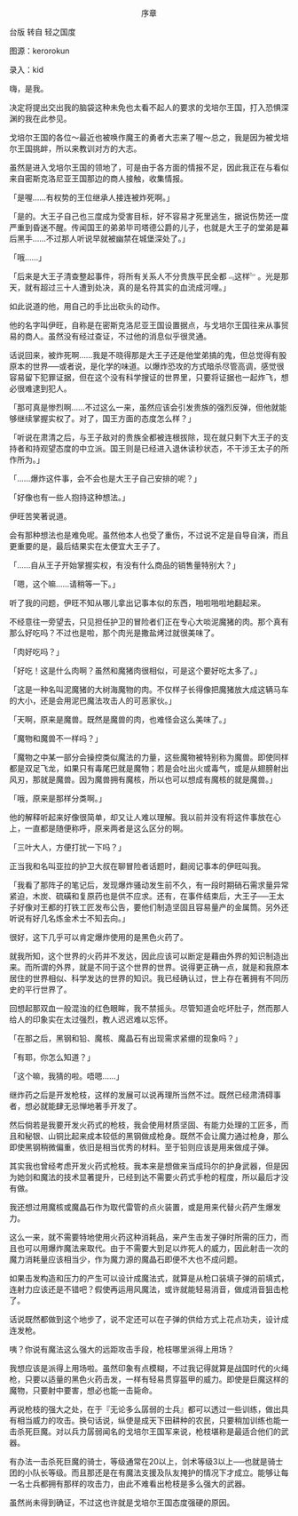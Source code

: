 <p align="center">序章</p>

台版 转自 轻之国度

图源：kerorokun

录入：kid

嗨，是我。

决定将提出交出我的脑袋这种未免也太看不起人的要求的戈培尔王国，打入恐惧深渊的我在此参见。

戈培尔王国的各位～最近也被唤作魔王的勇者大志来了喔～总之，我是因为被戈培尔王国挑衅，所以来教训对方的大志。

虽然是进入戈培尔王国的领地了，可是由于各方面的情报不足，因此我正在与看似来自密斯克洛尼亚王国那边的商人接触，收集情报。

「是喔……有权势的王位继承人接连被炸死啊。」

「是的。大王子自己也三度成为受害目标，好不容易才死里逃生，据说伤势还一度严重到昏迷不醒。传闻国王的弟弟毕司塔德公爵的儿子，也就是大王子的堂弟是幕后黑手……不过那人听说早就被幽禁在城堡深处了。」

「哦……」

「后来是大王子清查整起事件，将所有关系人不分贵族平民全都﹃这样﹄。光是那天，就有超过三十人遭到处决，真的是名符其实的血流成河哩。」

如此说道的他，用自己的手比出砍头的动作。

他的名字叫伊旺，自称是在密斯克洛尼亚王国设置据点，与戈培尔王国往来从事贸易的商人。虽然没有经过查证，不过他的消息似乎很灵通。

话说回来，被炸死啊……我是不晓得那是大王子还是他堂弟搞的鬼，但总觉得有股原本的世界──或者说，是化学的味道。以爆炸恐攻的方式暗杀尽管高调，感觉很容易留下犯罪证据，但在这个没有科学搜证的世界里，只要将证据也一起炸飞，想必很难逮到犯人。

「那可真是惨烈啊……不过这么一来，虽然应该会引发贵族的强烈反弹，但他就能够继续掌握实权了。对了，国王方面的态度怎么样？」

「听说在肃清之后，与王子敌对的贵族全都被连根拔除，现在就只剩下大王子的支持者和持观望态度的中立派。国王则是已经进入退休读秒状态，不干涉王太子的所作所为。」

「……爆炸这件事，会不会也是大王子自己安排的呢？」

「好像也有一些人抱持这种想法。」

伊旺苦笑著说道。

会有那种想法也是难免呢。虽然他本人也受了重伤，不过说不定是自导自演，而且更重要的是，最后结果实在太便宜大王子了。

「……自从王子开始掌握实权，有没有什么商品的销售量特别大？」

「嗯，这个嘛……请稍等一下。」

听了我的问题，伊旺不知从哪儿拿出记事本似的东西，啪啦啪啦地翻起来。

不经意往一旁望去，只见担任护卫的冒险者们正在专心大啖泥魔猪的肉。那个真有那么好吃吗？不过也是啦，那个肉光是撒盐烤过就很美味了。

「肉好吃吗？」

「好吃！这是什么肉啊？虽然和魔猪肉很相似，可是这个要好吃太多了。」

「这是一种名叫泥魔猪的大树海魔物的肉。不仅样子长得像把魔猪放大成这辆马车的大小，还是会用泥巴魔法攻击人的可恶家伙。」

「天啊，原来是魔兽。既然是魔兽的肉，也难怪会这么美味了。」

「魔物和魔兽不一样吗？」

「魔物之中某一部分会操控类似魔法的力量，这些魔物被特别称为魔兽。即使同样都是双足飞龙，如果只有毒尾巴就是魔物；若是会吐出火或毒气，或是从翅膀射出风刃，那就是魔兽。因为魔兽拥有魔核，所以也可以想成有魔核的就是魔兽。」

「哦，原来是那样分类啊。」

他的解释听起来好像很简单，却又让人难以理解。我以前并没有将这件事放在心上，一直都是随便称呼，原来两者是这么区分的啊。

「三叶大人，方便打扰一下吗？」

正当我和名叫亚拉的护卫大叔在聊冒险者话题时，翻阅记事本的伊旺叫我。

「我看了那阵子的笔记后，发现爆炸骚动发生前不久，有一段时期硝石需求量异常紧迫，木炭、硫磺和复原药也是供不应求。还有，在事件结束后，大王子──王太子好像对王都的打铁工匠发布公告，要他们制造坚固且容易量产的金属筒。另外还听说有好几名炼金术士不知去向。」

很好，这下几乎可以肯定爆炸使用的是黑色火药了。

就我所知，这个世界的火药并不发达，因此应该可以断定是藉由外界的知识制造出来。而所谓的外界，就是不同于这个世界的世界。说得更正确一点，就是和我原本居住的世界相似、科学发达的世界的知识。我已经确认过，世上存在著拥有不同历史的平行世界了。

回想起那双血一般混浊的红色眼眸，我不禁摇头。尽管知道会吃坏肚子，然而那人给人的印象实在太过强烈，教人迟迟难以忘怀。

「在那之后，黑钢和铅、魔核、魔晶石有出现需求紧绷的现象吗？」

「有耶，你怎么知道？」

「这个嘛，我猜的啦。唔嗯……」

继炸药之后是开发枪枝，这样的发展可以说再理所当然不过。既然已经肃清碍事者，想必就能肆无忌惮地著手开发了。

然后倘若是我要开发火药式的枪枝，我会使用材质坚固、有能力处理的工匠多，而且和秘银、山铜比起来成本较低的黑钢做成枪身。既然不会让魔力通过枪身，那么即使黑钢稍微偏重，依旧是相当优秀的材料。至于铅则应该是用来做成子弹。

其实我也曾经考虑开发火药式枪枝。我本来是想做来当成玛尔的护身武器，但是因为她剑和魔法的技术显著提升，已经到达不需要火药式手枪的程度，所以最后才没有做。

我还想过用魔核或魔晶石作为取代雷管的点火装置，或是用来代替火药产生爆发力。

这么一来，就不需要特地使用火药这种消耗品，来产生击发子弹时所需的压力，而且也可以用爆炸魔法来取代。由于不需要大到足以炸死人的威力，因此射击一次的魔力消耗量应该相当少，作为魔力源的魔晶石即便不大也不成问题。

如果击发构造和压力的产生可以设计成魔法式，就算是从枪口装填子弹的前填式，连射力应该还是不错吧？假使再运用风魔法，或许就能轻易消音，做成消音狙击枪了。

话说既然都做到这个地步了，说不定还可以在子弹的供给方式上花点功夫，设计成连发枪。

咦？你说有魔法这么强大的远距攻击手段，枪枝哪里派得上用场？

我想应该是派得上用场啦。虽然印象有点模糊，不过我记得就算是战国时代的火绳枪，只要以适量的黑色火药击发，一样有轻易贯穿盔甲的威力。即使是巨魔这样的魔物，只要射中要害，想必也能一击毙命。

再说枪枝的强大之处，在于『无论多么孱弱的士兵』都可以透过一些训练，做出具有相当威力的攻击。换句话说，纵使是成天下田耕种的农民，只要稍加训练也能一击杀死巨魔。对以兵力孱弱闻名的戈培尔王国军来说，枪枝堪称是最适合他们的武器。

有办法一击杀死巨魔的骑士，等级通常在20以上，剑术等级3以上──也就是骑士团的小队长等级。而且那还是在有魔法支援及队友掩护的情况下才成立。能够让每一名士兵都拥有那样的攻击力，由此不难看出枪枝是多么强大的武器。

虽然尚未得到确证，不过这也许就是戈培尔王国态度强硬的原因。

